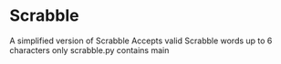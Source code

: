# Scrabble

A simplified version of Scrabble
Accepts valid Scrabble words up to 6 characters only
scrabble.py contains main
